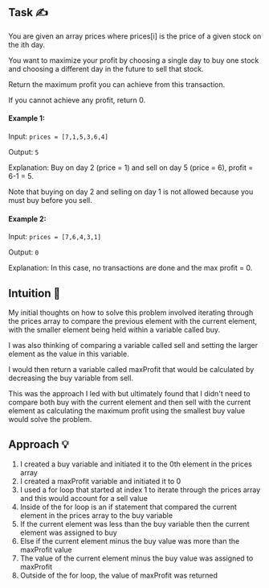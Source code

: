 ## Task ✍
You are given an array prices where prices[i] is the price of a given stock on the ith day.

You want to maximize your profit by choosing a single day to buy one stock and choosing a different day in the future to sell that stock.

Return the maximum profit you can achieve from this transaction. 

If you cannot achieve any profit, return 0.

#### Example 1:
Input: ```prices = [7,1,5,3,6,4]```

Output: ```5```

Explanation: Buy on day 2 (price = 1) and sell on day 5 (price = 6), profit = 6-1 = 5.

Note that buying on day 2 and selling on day 1 is not allowed because you must buy before you sell.

#### Example 2:
Input: ```prices = [7,6,4,3,1]```

Output: ```0```

Explanation: In this case, no transactions are done and the max profit = 0.

## Intuition 💬
<!-- Describe your first thoughts on how to solve this problem. -->
My initial thoughts on how to solve this problem involved iterating through the prices array to compare the previous element with the current element, with the smaller element being held within a variable called buy.

I was also thinking of comparing a variable called sell and setting the larger element as the value in this variable.

I would then return a variable called maxProfit that would be calculated by decreasing the buy variable from sell.

This was the approach I led with but ultimately found that I didn't need to compare both buy with the current element and then sell with the current element as calculating the maximum profit using the smallest buy value would solve the problem. 

## Approach 💡
<!-- Describe your approach to solving the problem. -->
1. I created a buy variable and initiated it to the 0th element in the prices array
2. I created a maxProfit variable and initiated it to 0
3. I used a for loop that started at index 1 to iterate through the prices array and this would account for a sell value
4. Inside of the for loop is an if statement that compared the current element in the prices array to the buy variable
5. If the current element was less than the buy variable then the current element was assigned to buy
6. Else if the current element minus the buy value was more than the maxProfit value
7. The value of the current element minus the buy value was assigned to maxProfit
8. Outside of the for loop, the value of maxProfit was returned 
